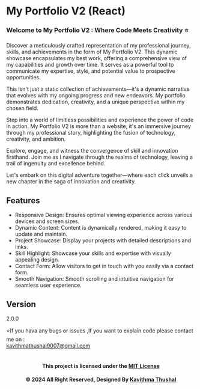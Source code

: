 # My Portfolio V2 (React)

### Welcome to My Portfolio V2 : Where Code Meets Creativity ⭐

Discover a meticulously crafted representation of my professional journey, skills, and achievements in the form of My Portfolio V2. This dynamic showcase encapsulates my best work, offering a comprehensive view of my capabilities and growth over time. It serves as a powerful tool to communicate my expertise, style, and potential value to prospective opportunities.

This isn't just a static collection of achievements—it's a dynamic narrative that evolves with my ongoing progress and new endeavors. My portfolio demonstrates dedication, creativity, and a unique perspective within my chosen field.

Step into a world of limitless possibilities and experience the power of code in action. My Portfolio V2 is more than a website; it's an immersive journey through my professional story, highlighting the fusion of technology, creativity, and ambition.

Explore, engage, and witness the convergence of skill and innovation firsthand. Join me as I navigate through the realms of technology, leaving a trail of ingenuity and excellence behind.

Let's embark on this digital adventure together—where each click unveils a new chapter in the saga of innovation and creativity.

## Features
* Responsive Design: Ensures optimal viewing experience across various devices and screen sizes.
* Dynamic Content: Content is dynamically rendered, making it easy to update and maintain.
* Project Showcase: Display your projects with detailed descriptions and links.
* Skill Highlight: Showcase your skills and expertise with visually appealing design.
* Contact Form: Allow visitors to get in touch with you easily via a contact form.
* Smooth Navigation: Smooth scrolling and intuitive navigation for seamless user experience.

## Version

2.0.0

⭐️If you hava any bugs or issues ,If you want to explain code please contact me on :<br/>
[kavithmathushal9007@gmail.com](https://www.kavithmathushal9007@gmail.com)<br/><br/>

<div align="center">

#### This project is licensed under the [MIT License](LICENSE)

#### © 2024 All Right Reserved, Designed By [Kavithma Thushal](https://github.com/Kavithma-Thushal)

</div>
